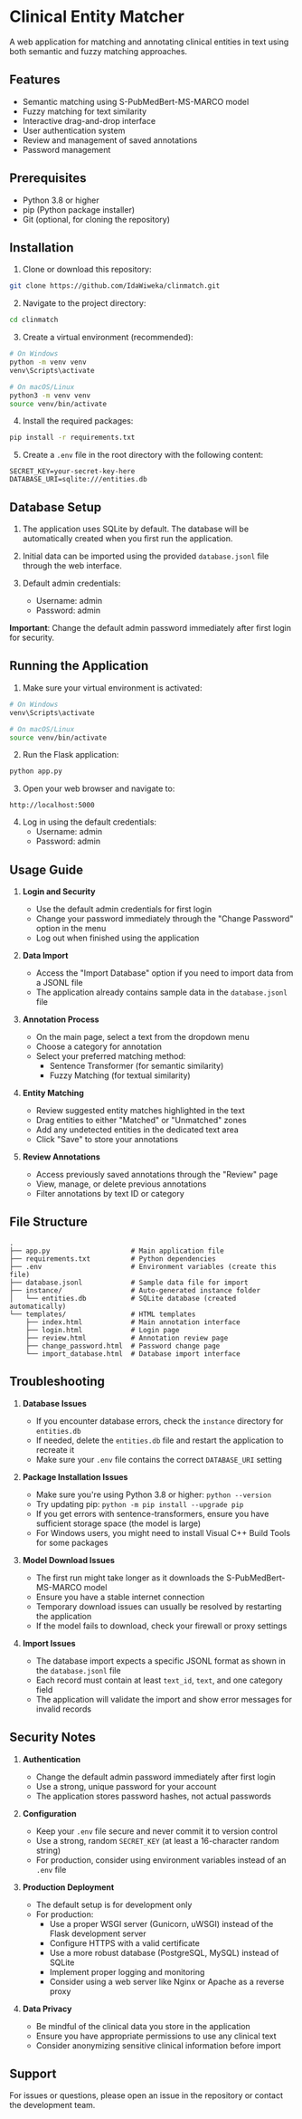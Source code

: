 # Clinical Entity Matcher

A web application for matching and annotating clinical entities in text using both semantic and fuzzy matching approaches.

## Features

- Semantic matching using S-PubMedBert-MS-MARCO model
- Fuzzy matching for text similarity
- Interactive drag-and-drop interface
- User authentication system
- Review and management of saved annotations
- Password management

## Prerequisites

- Python 3.8 or higher
- pip (Python package installer)
- Git (optional, for cloning the repository)

## Installation

1. Clone or download this repository:
```bash
git clone https://github.com/IdaWiweka/clinmatch.git
```

2. Navigate to the project directory:
```bash
cd clinmatch
```

3. Create a virtual environment (recommended):
```bash
# On Windows
python -m venv venv
venv\Scripts\activate

# On macOS/Linux
python3 -m venv venv
source venv/bin/activate
```

4. Install the required packages:
```bash
pip install -r requirements.txt
```

5. Create a `.env` file in the root directory with the following content:
```
SECRET_KEY=your-secret-key-here
DATABASE_URI=sqlite:///entities.db
```

## Database Setup

1. The application uses SQLite by default. The database will be automatically created when you first run the application.

2. Initial data can be imported using the provided `database.jsonl` file through the web interface.

3. Default admin credentials:
   - Username: admin
   - Password: admin

**Important**: Change the default admin password immediately after first login for security.

## Running the Application

1. Make sure your virtual environment is activated:
```bash
# On Windows
venv\Scripts\activate

# On macOS/Linux
source venv/bin/activate
```

2. Run the Flask application:
```bash
python app.py
```

3. Open your web browser and navigate to:
```
http://localhost:5000
```

4. Log in using the default credentials:
   - Username: admin
   - Password: admin

## Usage Guide

1. **Login and Security**
   - Use the default admin credentials for first login
   - Change your password immediately through the "Change Password" option in the menu
   - Log out when finished using the application

2. **Data Import**
   - Access the "Import Database" option if you need to import data from a JSONL file
   - The application already contains sample data in the `database.jsonl` file

3. **Annotation Process**
   - On the main page, select a text from the dropdown menu
   - Choose a category for annotation
   - Select your preferred matching method:
     * Sentence Transformer (for semantic similarity)
     * Fuzzy Matching (for textual similarity)

4. **Entity Matching**
   - Review suggested entity matches highlighted in the text
   - Drag entities to either "Matched" or "Unmatched" zones
   - Add any undetected entities in the dedicated text area
   - Click "Save" to store your annotations

5. **Review Annotations**
   - Access previously saved annotations through the "Review" page
   - View, manage, or delete previous annotations
   - Filter annotations by text ID or category

## File Structure

```
.
├── app.py                    # Main application file
├── requirements.txt          # Python dependencies
├── .env                      # Environment variables (create this file)
├── database.jsonl            # Sample data file for import
├── instance/                 # Auto-generated instance folder
│   └── entities.db           # SQLite database (created automatically)
└── templates/                # HTML templates
    ├── index.html            # Main annotation interface
    ├── login.html            # Login page
    ├── review.html           # Annotation review page
    ├── change_password.html  # Password change page
    └── import_database.html  # Database import interface
```

## Troubleshooting

1. **Database Issues**
   - If you encounter database errors, check the `instance` directory for `entities.db`
   - If needed, delete the `entities.db` file and restart the application to recreate it
   - Make sure your `.env` file contains the correct `DATABASE_URI` setting

2. **Package Installation Issues**
   - Make sure you're using Python 3.8 or higher: `python --version`
   - Try updating pip: `python -m pip install --upgrade pip`
   - If you get errors with sentence-transformers, ensure you have sufficient storage space (the model is large)
   - For Windows users, you might need to install Visual C++ Build Tools for some packages

3. **Model Download Issues**
   - The first run might take longer as it downloads the S-PubMedBert-MS-MARCO model
   - Ensure you have a stable internet connection
   - Temporary download issues can usually be resolved by restarting the application
   - If the model fails to download, check your firewall or proxy settings

4. **Import Issues**
   - The database import expects a specific JSONL format as shown in the `database.jsonl` file
   - Each record must contain at least `text_id`, `text`, and one category field
   - The application will validate the import and show error messages for invalid records

## Security Notes

1. **Authentication**
   - Change the default admin password immediately after first login
   - Use a strong, unique password for your account
   - The application stores password hashes, not actual passwords

2. **Configuration**
   - Keep your `.env` file secure and never commit it to version control
   - Use a strong, random `SECRET_KEY` (at least a 16-character random string)
   - For production, consider using environment variables instead of an `.env` file

3. **Production Deployment**
   - The default setup is for development only
   - For production:
     * Use a proper WSGI server (Gunicorn, uWSGI) instead of the Flask development server
     * Configure HTTPS with a valid certificate
     * Use a more robust database (PostgreSQL, MySQL) instead of SQLite
     * Implement proper logging and monitoring
     * Consider using a web server like Nginx or Apache as a reverse proxy

4. **Data Privacy**
   - Be mindful of the clinical data you store in the application
   - Ensure you have appropriate permissions to use any clinical text
   - Consider anonymizing sensitive clinical information before import

## Support

For issues or questions, please open an issue in the repository or contact the development team. 
